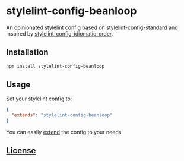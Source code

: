 # stylelint-config-beanloop
An opinionated stylelint config based on [stylelint-config-standard](https://github.com/stylelint/stylelint-config-standard)
and inspired by [stylelint-config-idiomatic-order](https://github.com/ream88/stylelint-config-idiomatic-order).

## Installation

```sh
npm install stylelint-config-beanloop
```

## Usage

Set your stylelint config to:

```json
{
  "extends": "stylelint-config-beanloop"
}
```

You can easily [extend](https://github.com/stylelint/stylelint/blob/master/docs/user-guide/configuration.md#extends) the config to your needs.

## [License](LICENSE)
